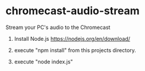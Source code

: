 # chromecast-audio-stream
Stream your PC's audio to the Chromecast

1) Install Node.js https://nodejs.org/en/download/

2) execute "npm install" from this projects directory.

3) execute "node index.js"

